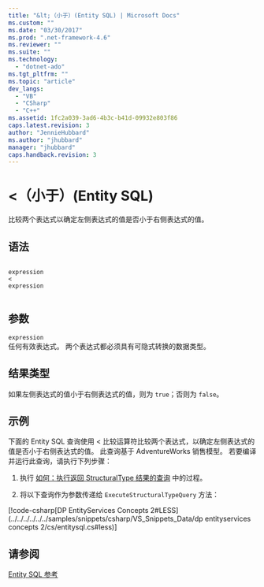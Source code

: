 ```yaml
---
title: "&lt;（小于）(Entity SQL) | Microsoft Docs"
ms.custom: ""
ms.date: "03/30/2017"
ms.prod: ".net-framework-4.6"
ms.reviewer: ""
ms.suite: ""
ms.technology: 
  - "dotnet-ado"
ms.tgt_pltfrm: ""
ms.topic: "article"
dev_langs: 
  - "VB"
  - "CSharp"
  - "C++"
ms.assetid: 1fc2a039-3ad6-4b3c-b41d-09932e803f86
caps.latest.revision: 3
author: "JennieHubbard"
ms.author: "jhubbard"
manager: "jhubbard"
caps.handback.revision: 3
---
```

# &lt;（小于）(Entity SQL)
比较两个表达式以确定左侧表达式的值是否小于右侧表达式的值。  
  
## 语法  
  
```  
  
expression  
<  
expression  
  
```  
  
## 参数  
 `expression`  
 任何有效表达式。 两个表达式都必须具有可隐式转换的数据类型。  
  
## 结果类型  
 如果左侧表达式的值小于右侧表达式的值，则为 `true`；否则为 `false`。  
  
## 示例  
 下面的 Entity SQL 查询使用 \< 比较运算符比较两个表达式，以确定左侧表达式的值是否小于右侧表达式的值。 此查询基于 AdventureWorks 销售模型。 若要编译并运行此查询，请执行下列步骤：  
  
1.  执行 [如何：执行返回 StructuralType 结果的查询](../../../../../../docs/framework/data/adonet/ef/how-to-execute-a-query-that-returns-structuraltype-results.md) 中的过程。  
  
2.  将以下查询作为参数传递给 `ExecuteStructuralTypeQuery` 方法：  
  
 [!code-csharp[DP EntityServices Concepts 2#LESS](../../../../../../samples/snippets/csharp/VS_Snippets_Data/dp entityservices concepts 2/cs/entitysql.cs#less)]  
  
## 请参阅  
 [Entity SQL 参考](../../../../../../docs/framework/data/adonet/ef/language-reference/entity-sql-reference.md)